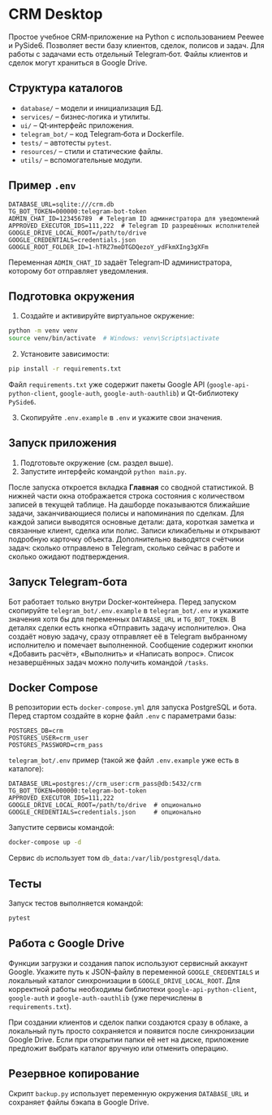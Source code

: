 # CRM Desktop

Простое учебное CRM‑приложение на Python с использованием Peewee и PySide6. Позволяет вести базу клиентов, сделок, полисов и задач. Для работы с задачами есть отдельный Telegram‑бот. Файлы клиентов и сделок могут храниться в Google Drive.

## Структура каталогов

- `database/` – модели и инициализация БД.
- `services/` – бизнес‑логика и утилиты.
- `ui/` – Qt‑интерфейс приложения.
- `telegram_bot/` – код Telegram‑бота и Dockerfile.
- `tests/` – автотесты `pytest`.
- `resources/` – стили и статические файлы.
- `utils/` – вспомогательные модули.

## Пример `.env`

```env
DATABASE_URL=sqlite:///crm.db
TG_BOT_TOKEN=000000:telegram-bot-token
ADMIN_CHAT_ID=123456789  # Telegram ID администратора для уведомлений
APPROVED_EXECUTOR_IDS=111,222  # Telegram ID разрешённых исполнителей
GOOGLE_DRIVE_LOCAL_ROOT=/path/to/drive
GOOGLE_CREDENTIALS=credentials.json
GOOGLE_ROOT_FOLDER_ID=1-hTRZ7meDTGDQezoY_ydFkmXIng3gXFm
```

Переменная `ADMIN_CHAT_ID` задаёт Telegram‑ID администратора, которому бот отправляет уведомления.

## Подготовка окружения

1. Создайте и активируйте виртуальное окружение:

```bash
python -m venv venv
source venv/bin/activate  # Windows: venv\Scripts\activate
```

2. Установите зависимости:

```bash
pip install -r requirements.txt
```

Файл `requirements.txt` уже содержит пакеты Google API (`google-api-python-client`, `google-auth`, `google-auth-oauthlib`) и Qt-библиотеку `PySide6`.

3. Скопируйте `.env.example` в `.env` и укажите свои значения.

## Запуск приложения

1. Подготовьте окружение (см. раздел выше).
2. Запустите интерфейс командой `python main.py`.

После запуска откроется вкладка **Главная** со сводной статистикой. В нижней части окна отображается строка состояния с количеством записей в текущей таблице. На дашборде показываются ближайшие задачи, заканчивающиеся полисы и напоминания по сделкам. Для каждой записи выводятся основные детали: дата, короткая заметка и связанные клиент, сделка или полис. Записи кликабельны и открывают подробную карточку объекта. Дополнительно выводятся счётчики задач: сколько отправлено в Telegram, сколько сейчас в работе и сколько ожидают подтверждения.

## Запуск Telegram‑бота

Бот работает только внутри Docker‑контейнера. Перед запуском
скопируйте `telegram_bot/.env.example` в `telegram_bot/.env` и
укажите значения хотя бы для переменных `DATABASE_URL` и `TG_BOT_TOKEN`.
В деталях сделки есть кнопка «Отправить задачу исполнителю». Она
создаёт новую задачу, сразу отправляет её в Telegram выбранному
исполнителю и помечает выполненной. Сообщение содержит кнопки
«Добавить расчёт», «Выполнить» и «Написать вопрос». Список
незавершённых задач можно получить командой `/tasks`.

## Docker Compose

В репозитории есть `docker-compose.yml` для запуска PostgreSQL и бота.
Перед стартом создайте в корне файл `.env` с параметрами базы:

```env
POSTGRES_DB=crm
POSTGRES_USER=crm_user
POSTGRES_PASSWORD=crm_pass
```

`telegram_bot/.env` пример (такой же файл `.env.example` уже есть в каталоге):

```env
DATABASE_URL=postgres://crm_user:crm_pass@db:5432/crm
TG_BOT_TOKEN=000000:telegram-bot-token
APPROVED_EXECUTOR_IDS=111,222
GOOGLE_DRIVE_LOCAL_ROOT=/path/to/drive  # опционально
GOOGLE_CREDENTIALS=credentials.json     # опционально
```

Запустите сервисы командой:

```bash
docker-compose up -d
```

Сервис `db` использует том `db_data:/var/lib/postgresql/data`.

## Тесты

Запуск тестов выполняется командой:

```bash
pytest
```

## Работа с Google Drive

Функции загрузки и создания папок используют сервисный аккаунт Google.
Укажите путь к JSON‑файлу в переменной `GOOGLE_CREDENTIALS` и локальный
каталог синхронизации в `GOOGLE_DRIVE_LOCAL_ROOT`. Для корректной работы
необходимы библиотеки `google-api-python-client`, `google-auth` и
`google-auth-oauthlib` (уже перечислены в `requirements.txt`).

При создании клиентов и сделок папки создаются сразу в облаке, а локальный
путь просто сохраняется и появится после синхронизации Google Drive. Если при
открытии папки её нет на диске, приложение предложит выбрать каталог вручную
или отменить операцию.

## Резервное копирование

Скрипт `backup.py` использует переменную окружения `DATABASE_URL` и
сохраняет файлы бэкапа в Google Drive.
